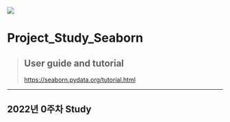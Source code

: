 <img src="https://seaborn.pydata.org/_images/logo-wide-lightbg.svg">

# Project_Study_Seaborn
>## User guide and tutorial
>https://seaborn.pydata.org/tutorial.html

---
## 2022년 0주차 Study

